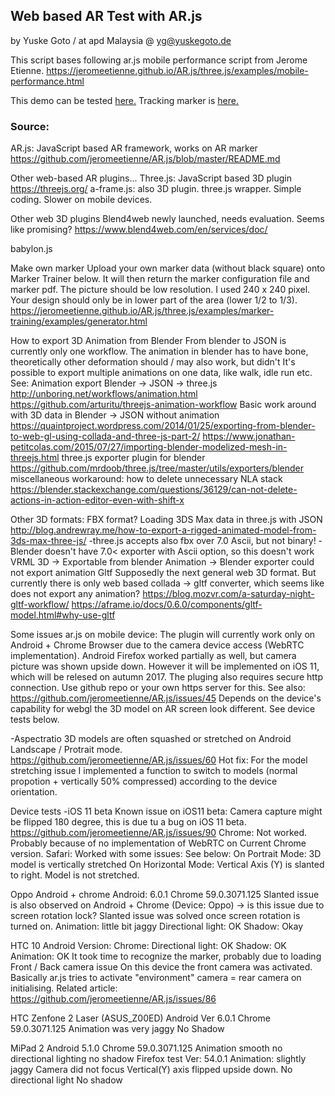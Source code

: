 ## Web based AR Test with AR.js
by Yuske Goto / at apd Malaysia
@ yg@yuskegoto.de

This script bases following ar.js mobile performance script from Jerome Etienne.
https://jeromeetienne.github.io/AR.js/three.js/examples/mobile-performance.html

This demo can be tested <a href="https://apd.yuskegoto.de/ar/index.html">here.</a>
Tracking marker is <a href="http://apd.yuskegoto.de/ar/data/ar/apd_tracker.svg">here.</a>

### Source:
AR.js: JavaScript based AR framework, works on AR marker
https://github.com/jeromeetienne/AR.js/blob/master/README.md

Other web-based AR plugins...
Three.js: JavaScript based 3D plugin
https://threejs.org/
a-frame.js: also 3D plugin. three.js wrapper. Simple coding. Slower on mobile devices.

Other web 3D plugins
Blend4web
newly launched, needs evaluation. Seems like promising?
https://www.blend4web.com/en/services/doc/

babylon.js

Make own marker
Upload your own marker data (without black square) onto Marker Trainer below. It will then return the marker configuration file and marker pdf. The picture should be low resolution. I used 240 x 240 pixel. Your design should only be in lower part of the area (lower 1/2 to 1/3).
https://jeromeetienne.github.io/AR.js/three.js/examples/marker-training/examples/generator.html

How to export 3D Animation from Blender
From blender to JSON is currently only one workflow.
The animation in blender has to have bone, theoretically other deformation should / may also work, but didn't
It's possible to export multiple animations on one data, like walk, idle run etc.
See:
Animation export Blender -> JSON -> three.js
http://unboring.net/workflows/animation.html
https://github.com/arturitu/threejs-animation-workflow
Basic work around with 3D data in Blender -> JSON without animation
https://quaintproject.wordpress.com/2014/01/25/exporting-from-blender-to-web-gl-using-collada-and-three-js-part-2/
https://www.jonathan-petitcolas.com/2015/07/27/importing-blender-modelized-mesh-in-threejs.html
three.js exporter plugin for blender
https://github.com/mrdoob/three.js/tree/master/utils/exporters/blender
miscellaneous workaround: how to delete unnecessary NLA stack
https://blender.stackexchange.com/questions/36129/can-not-delete-actions-in-action-editor-even-with-shift-x

Other 3D formats:
FBX format?
Loading 3DS Max data in three.js with JSON
http://blog.andrewray.me/how-to-export-a-rigged-animated-model-from-3ds-max-three-js/
-three.js accepts also fbx over 7.0 Ascii, but not binary!
-Blender doesn't have 7.0< exporter with Ascii option, so this doesn't work
VRML
3D -> Exportable from blender
Animation -> Blender exporter could not export animation
Gltf
Supposedly the next general web 3D format. But currently there is only web based collada -> gltf converter, which seems like does not export any animation?
https://blog.mozvr.com/a-saturday-night-gltf-workflow/
https://aframe.io/docs/0.6.0/components/gltf-model.html#why-use-gltf

Some issues
ar.js on mobile device:
The plugin will currently work only on Android + Chrome Browser due to the camera device access (WebRTC implementation). Android Firefox worked partially as well, but camera picture was shown upside down. However it will be implemented on iOS 11, which will be relesed on autumn 2017.
The pluging also requires secure http connection. Use github repo or your own https server for this.
See also: https://github.com/jeromeetienne/AR.js/issues/45
Depends on the device's capability for webgl the 3D model on AR screen look different. See device tests below.

-Aspectratio
3D models are often squashed or stretched on Android Landscape / Protrait mode.
https://github.com/jeromeetienne/AR.js/issues/60
Hot fix: For the model stretching issue I implemented a function to switch to models (normal propotion + vertically 50% compressed) according to the device orientation.

Device tests
-iOS 11 beta
Known issue on iOS11 beta: Camera capture might be flipped 180 degree, this is due tu a bug on iOS 11 beta.
https://github.com/jeromeetienne/AR.js/issues/90
Chrome: Not worked. Probably because of no implementation of WebRTC on Current Chrome version.
Safari: Worked with some issues: See below:
On Portrait Mode: 3D model is vertically stretched
On Horizontal Mode: Vertical Axis (Y) is slanted to right. Model is not stretched.

Oppo Android + chrome
Android: 6.0.1
Chrome 59.0.3071.125
Slanted issue is also observed on Android + Chrome (Device: Oppo) -> is this issue due to screen rotation lock?
Slanted issue was solved once screen rotation is turned on.
Animation: little bit jaggy
Directional light: OK
Shadow: Okay

HTC 10
Android Version:
Chrome:
Directional light: OK
Shadow: OK
Animation: OK
It took time to recognize the marker, probably due to loading
Front / Back camera issue
On this device the front camera was activated. Basically ar.js tries to activate "environment" camera = rear camera on initialising.
Related article:
https://github.com/jeromeetienne/AR.js/issues/86

HTC Zenfone 2 Laser (ASUS_Z00ED)
Android Ver 6.0.1
Chrome 59.0.3071.125
Animation was very jaggy
No Shadow

MiPad 2
Android 5.1.0
Chrome 59.0.3071.125
    Animation smooth
    no directional lighting
    no shadow
Firefox test
    Ver: 54.0.1
    Animation: slightly jaggy
    Camera did not focus
    Vertical(Y) axis flipped upside down.
    No directional light
    No shadow
